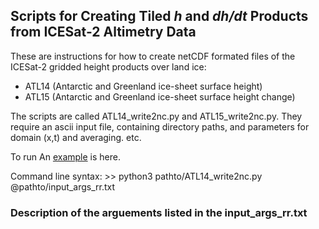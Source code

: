 ## Scripts for Creating Tiled *h* and *dh/dt* Products from ICESat-2 Altimetry Data

These are instructions for how to create netCDF formated files of the ICESat-2 gridded height products over land ice:
* ATL14 (Antarctic and Greenland ice-sheet surface height)
* ATL15 (Antarctic and Greenland ice-sheet surface height change)

The scripts are called ATL14_write2nc.py and ATL15_write2nc.py.  They require an ascii input file, containing directory paths, and parameters for domain (x,t) and averaging. etc. 

To run An [example](https://gist.github.com/suzanne64/9483ec8cb8f77200dac2062b3a6da428) is here.

Command line syntax:
\>> python3 pathto/ATL14_write2nc.py @pathto/input_args_rr.txt

### Description of the arguements listed in the input_args_rr.txt

